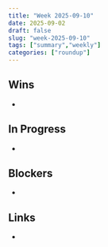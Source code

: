 ```yaml
---
title: "Week 2025-09-10"
date: 2025-09-02
draft: false
slug: "week-2025-09-10"
tags: ["summary","weekly"]
categories: ["roundup"]
---
```

## Wins
- 

## In Progress
- 

## Blockers
- 

## Links
- 
